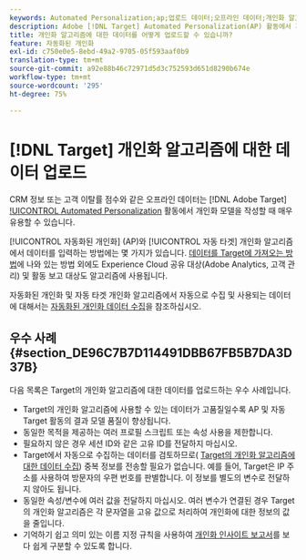 ```yaml
---
keywords: Automated Personalization;ap;업로드 데이터;오프라인 데이터;개인화 알고리즘;자동 대상;자동 타겟;모범 사례
description: Adobe [!DNL Target] Automated Personalization(AP) 활동에서 개인화 모델을 작성할 때 CRM 정보와 같은 오프라인 데이터를 업로드하는 방법을 알아봅니다.
title: 개인화 알고리즘에 대한 데이터를 어떻게 업로드할 수 있습니까?
feature: 자동화된 개인화
exl-id: c750e0e5-8ebd-49a2-9705-05f593aaf0b9
translation-type: tm+mt
source-git-commit: a92e88b46c72971d5d3c752593d651d8290b674e
workflow-type: tm+mt
source-wordcount: '295'
ht-degree: 75%

---
```


# [!DNL Target] 개인화 알고리즘에 대한 데이터 업로드

CRM 정보 또는 고객 이탈률 점수와 같은 오프라인 데이터는 [!DNL Adobe Target] [!UICONTROL Automated Personalization](AP) 활동에서 개인화 모델을 작성할 때 매우 유용할 수 있습니다.

[!UICONTROL 자동화된 개인화] (AP)와 [!UICONTROL 자동 타겟] 개인화 알고리즘에서 데이터를 입력하는 방법에는 몇 가지가 있습니다. [데이터를 Target에 가져오는 방법](/help/c-implementing-target/c-considerations-before-you-implement-target/c-methods-to-get-data-into-target/methods-to-get-data-into-target.md#concept_0069C0EFB56C4700BB33F2F35C2B9B17)에 나와 있는 방법 외에도 Experience Cloud 공유 대상(Adobe Analytics, 고객 관리) 및 활동 보고 대상도 알고리즘에 사용됩니다.

자동화된 개인화 및 자동 타겟 개인화 알고리즘에서 자동으로 수집 및 사용되는 데이터에 대해서는 [자동화된 개인화 데이터 수집](/help/c-activities/t-automated-personalization/ap-data.md)을 참조하십시오.

## 우수 사례 {#section_DE96C7B7D114491DBB67FB5B7DA3D37B}

다음 목록은 Target의 개인화 알고리즘에 대한 데이터를 업로드하는 우수 사례입니다.

* Target의 개인화 알고리즘에 사용할 수 있는 데이터가 고품질일수록 AP 및 자동 Target 활동의 결과 모델 품질이 향상됩니다.
* 동일한 목적을 제공하는 여러 프로필 스크립트 또는 속성 사용을 제한합니다.
* 필요하지 않은 경우 세션 ID와 같은 고유 ID를 전달하지 마십시오.
* Target에서 자동으로 수집하는 데이터를 검토하므로( [Target의 개인화 알고리즘에 대한 데이터 수집](/help/c-activities/t-automated-personalization/ap-data.md)) 중복 정보를 전송할 필요가 없습니다. 예를 들어, Target은 IP 주소를 사용하여 방문자의 우편 번호를 판별합니다. 이 정보를 별도의 변수로 전달하지 않아도 됩니다.
* 동일한 속성/변수에 여러 값을 전달하지 마십시오. 여러 변수가 연결된 경우 Target의 개인화 알고리즘은 각 문자열을 고유 값으로 처리하여 개인화에 대한 정보의 값을 줄입니다.
* 기억하기 쉽고 의미 있는 이름 지정 규칙을 사용하여 [개인화 인사이트 보고서](/help/c-reports/c-personalization-insights-reports/personalization-insights-reports.md#concept_A897070E1EDC403EB84CFB7A6ECAD767)를 보다 쉽게 구분할 수 있도록 합니다.
